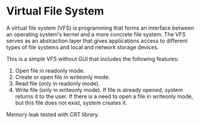 # Virtual File System

A virtual file system (VFS) is programming that forms an interface between an operating system's kernel and a more concrete file system. The VFS serves as an abstraction layer that gives applications access to different types of file systems and local and network storage devices.

This is a simple VFS without GUI that includes the following features:
1. Open file in readonly mode.
2. Create or open file in writeonly mode.
3. Read file (only in readonly mode).
4. Write file (only in writeonly mode).
If file is already opened, system returns it to the user. If there is a need to open a file in writeonly mode, but this file does not exist, system creates it.

Memory leak tested with CRT library.
